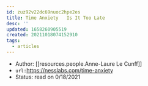 ```yaml
---
id: zuz92v22dc69nuoc2hpe2es
title: Time Anxiety   Is It Too Late
desc: ''
updated: 1658260905519
created: 20211018074152910
tags:
  - articles
---
```


- Author: [[resources.people.Anne-Laure Le Cunff]]
- `url:`https://nesslabs.com/time-anxiety
- Status: read on 0/18/2021
